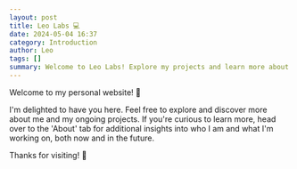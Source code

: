 ```yaml
---
layout: post
title: Leo Labs 💻
date: 2024-05-04 16:37
category: Introduction
author: Leo
tags: []
summary: Welcome to Leo Labs! Explore my projects and learn more about me.
---
```



Welcome to my personal website! 🚀

I'm delighted to have you here. Feel free to explore and discover more about me and my ongoing projects. If you're curious to learn more, head over to the 'About' tab for additional insights into who I am and what I'm working on, both now and in the future.

Thanks for visiting! 👋